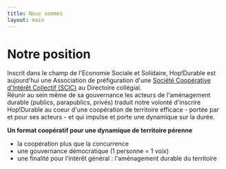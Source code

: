 ```yaml
---
title: Nous sommes
layout: main
---
```


# Notre position  

Inscrit dans le champ de l'Economie Sociale et Solidaire, Hop!Durable est aujourd'hui une Association de préfiguration d'une [Société Coopérative d'Intérêt Collectif (SCIC)](http://www.les-scic.coop/export/sites/default/fr/les-scic/_media/documents/docs-juridique/Fiche_prxsentation_Scic_CG_Scop_x2016x.pdf) au Directoire collégial.  
Réunir au sein même de sa gouvernance les acteurs de l'aménagement durable (publics, parapublics, privés) traduit notre volonté d'inscrire Hop!Durable au coeur d'une coopération de territoire efficace - portée par et pour ses acteurs - et qui impulse et porte une dynamique sur la durée.

**Un format coopératif pour une dynamique de territoire pérenne**  

- la coopération plus que la concurrence  
- une gouvernance démocratique  (1 personne = 1 voix)  
- une finalité pour l’intérêt général : l'aménagement durable du territoire  
